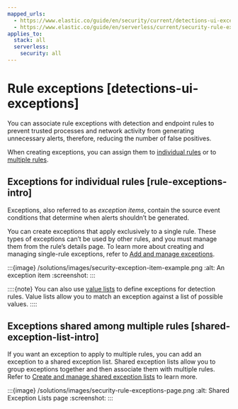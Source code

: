 ```yaml
---
mapped_urls:
  - https://www.elastic.co/guide/en/security/current/detections-ui-exceptions.html
  - https://www.elastic.co/guide/en/serverless/current/security-rule-exceptions.html
applies_to:
  stack: all
  serverless:
    security: all
---
```


# Rule exceptions [detections-ui-exceptions]

You can associate rule exceptions with detection and endpoint rules to prevent trusted processes and network activity from generating unnecessary alerts, therefore, reducing the number of false positives.

When creating exceptions, you can assign them to [individual rules](#rule-exceptions-intro) or to [multiple rules](#shared-exception-list-intro).


## Exceptions for individual rules [rule-exceptions-intro]

Exceptions, also referred to as *exception items*, contain the source event conditions that determine when alerts shouldn’t be generated.

You can create exceptions that apply exclusively to a single rule. These types of exceptions can’t be used by other rules, and you must manage them from the rule’s details page. To learn more about creating and managing single-rule exceptions, refer to [Add and manage exceptions](add-manage-exceptions.md).

:::{image} /solutions/images/security-exception-item-example.png
:alt: An exception item
:screenshot:
:::

::::{note}
You can also use [value lists](create-manage-value-lists.md) to define exceptions for detection rules. Value lists allow you to match an exception against a list of possible values.
::::



## Exceptions shared among multiple rules [shared-exception-list-intro]

If you want an exception to apply to multiple rules, you can add an exception to a shared exception list. Shared exception lists allow you to group exceptions together and then associate them with multiple rules. Refer to [Create and manage shared exception lists](create-manage-shared-exception-lists.md) to learn more.

:::{image} /solutions/images/security-rule-exceptions-page.png
:alt: Shared Exception Lists page
:screenshot:
:::





